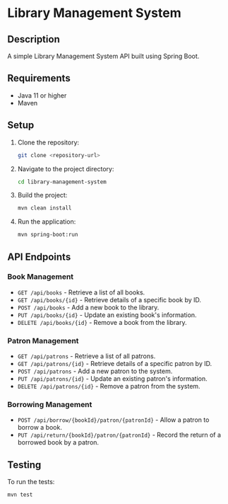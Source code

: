 # Library Management System

## Description
A simple Library Management System API built using Spring Boot.

## Requirements
- Java 11 or higher
- Maven

## Setup
1. Clone the repository:
    ```sh
    git clone <repository-url>
    ```
2. Navigate to the project directory:
    ```sh
    cd library-management-system
    ```
3. Build the project:
    ```sh
    mvn clean install
    ```
4. Run the application:
    ```sh
    mvn spring-boot:run
    ```

## API Endpoints

### Book Management
- `GET /api/books` - Retrieve a list of all books.
- `GET /api/books/{id}` - Retrieve details of a specific book by ID.
- `POST /api/books` - Add a new book to the library.
- `PUT /api/books/{id}` - Update an existing book's information.
- `DELETE /api/books/{id}` - Remove a book from the library.

### Patron Management
- `GET /api/patrons` - Retrieve a list of all patrons.
- `GET /api/patrons/{id}` - Retrieve details of a specific patron by ID.
- `POST /api/patrons` - Add a new patron to the system.
- `PUT /api/patrons/{id}` - Update an existing patron's information.
- `DELETE /api/patrons/{id}` - Remove a patron from the system.

### Borrowing Management
- `POST /api/borrow/{bookId}/patron/{patronId}` - Allow a patron to borrow a book.
- `PUT /api/return/{bookId}/patron/{patronId}` - Record the return of a borrowed book by a patron.

## Testing
To run the tests:
```sh
mvn test
